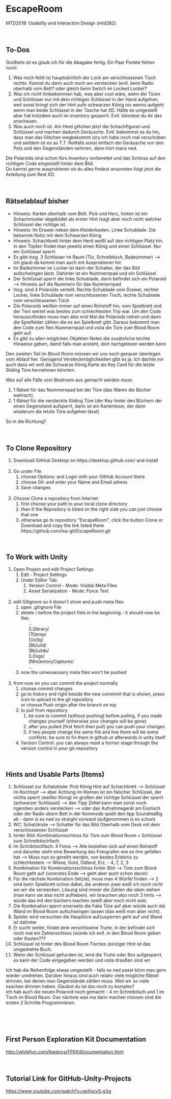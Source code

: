 # EscapeRoom
MTD2018: Usability and Interaction Design (mtd282)
<br><br><br>

To-Dos
--------------------------------------------------------------------------------------------------------------------
Großteils ist es glaub ich für die Abagabe fertig. Ein Paar Punkte fehlen noch:
<ol>
	<li>Was noch fehlt ist hauptsächlich der Lock am verschlossenen Tisch rechts. Kannst du dann auch noch wo verstecken (evtl. beim Radio oberhalb vom Bett? oder gleich beim Switch im Locked Locker? </li>
	<li>Was ich nicht hinbekommen hab, was aber cool wäre, wenn die Türen und Schlösser nur mit dem richtigen Schlüssel in der Hand aufgehen, weil sonst bringt sich der Hint aufn schwarzen König nix wenns aufgeht wenn man beide Schlüssel in der Tasche hat XD. Hätte es umgestellt aber hat trotzdem auch im inventory gesperrt. Evtl. könntest du dir das anschauen.</li>
	<li>Was auch noch ist. Am Herd glitchen jetzt die Schachfiguren und Schlüssel und machen dadurch Geräusche. Evtl. bekommst es du hin, dass man das Glitchen wegbekommt (sry ich habs noch mal verschoben und seitdem ist es so T.T. Notfalls sonst einfach dei Geräusche von den Pots und den Gegenständen nehmen, dann hört mans ned. </li>
</ol>
Die Polaroids sind schon fürs Inventory vorbereitet und das Schloss auf den richtigen Code eingestellt hinter dem Bild.<br>
Du kannst gerne ausprobieren ob du alles findest ansonsten folgt jetzt die Anleitung zum Rest XD. 
<br><br><br>


Rätselablauf bisher
--------------------------------------------------------------------------------------------------------------------
<ul>
	<li>Hinweis: Karten oberhalb vom Bett. Pick und Herz, hinten ist ein Schachmuster abgebildet als erster Hint (sagt aber noch nicht welcher Schlüssel der richtige ist.</li>
	<li>Hinweis: Im Drawer neben dem Kleiderkasten. Linke Schublade. Die bekannte Notiz mit dem Schwarzen König</li>
	<li>Hinweis: Schachbrett hinter dem Herd weißt auf den richtigen Platz hin. In den Töpfen findet man jeweils einen König und einen Schlüssel. Nur ein Schlüssel sperrt.</li>
	<li>Es gibt insg. 3 Schlösser im Raum (Tür, Schreibtisch, Badezimmer) --> Ich glaub da kommt man auch mit Ausprobieren hin</li>
	<li>Im Badezimmer im Locker ist dann der Schalter, der das Bild aufschwingen lässt. Dahinter ist ein Nummernpad und ein Schlüssel</li>
	<li>Der Schlüssel sperrt die linke Schublade, darin befindet sich ein Polaroid --> Hinweis auf die Nummern für das Nummernpad</li>
	<li>Insg. sind 4 Polaroids verteilt: Rechte Schublade vom Drawer, rechter Locker, linke Schublade vom verschlossenen Tisch, rechte Schublade vom verschlossenen Tisch</li>
	<li>Die Polaroids weißen immer auf einen Rohstoff hin, vom Spielbrett und der Text wertet was bestes zum schlechtesten Trip war. Um den Code herauszufinden muss man also erst Mal die Polaroids reihen und dann die Spielfelder zählen die es am Spielbrett gibt. Daraus bekommt man den Code zum 1ten Nummernpad und voila die Türe zum Blood Room geht auf.</li>
	<li>Es gibt zu allen möglichen Objekten Notes die zusätzliche leichte Hinweise geben, damit falls man ansteht, dort nachgelesen werden kann</li>
</ul>

Den zweiten Teil im Blood Room müssen wir uns noch genauer überlegen vom Ablauf her. Genügend Versteckmöglichkeiten gibt es ja. Ich dachte mir auch dass wir evtl die Schwarze König Karte als Key Card für die letzte Sliding Türe hernehmen könnten.

Was auf alle Fälle vom Blodroom aus gemacht werden muss:
<ol>
	<li>1 Rätsel für das Nummernpad bei der Türe (das Wären die Bücher wahrsch)</li>
	<li>1 Rätsel für die versteckte Sliding Türe (der Key hinter den Büchern der einen Gegenstand aufsperrt, darin ist ein Kartenleser, der dann wiederum die letzte Türe aufgehen lässt)</li>
</ol>

So in die Richtung?
<br><br><br>


To Clone Repository
--------------------------------------------------------------------------------------------------------------------
<ol>
	<li> Download GitHub Desktop on https://desktop.github.com/ and install</li><br>
	<li>Go under File
		<ol>
			<li>choose Options: and Login with your GitHub Account there</li>
			<li>choose Git: and enter your Name and Email adress</li>
			<li>Save changes</li>
		</ol>
	</li><br>
	<li>Choose Clone a repository from Internet
		<ol>
			<li>first choose your path to your local clone directory</li>
			<li>then if the Repository is listed on the right side you can just choose that one</li>
			<li>otherwise go to repository "EscapeRoom", click the button Clone or Download and copy the link listed 				    there<br>
			    https://github.com/Isa-git/EscapeRoom.git</li>
		</ol>
	</li>
</ol><br>

    
 To Work with Unity
--------------------------------------------------------------------------------------------------------------------   
<ol>
	<li>Open Project and edit Project Settings
	<ol>
		<li>Edit - Project Settings</li>
		<li>Under Editor Tab:
			<ol>
				<li>Version Control - Mode: Visible Meta Files</li>
				<li>Asset Serialization - Mode: Force Text</li>
			</ol>
		</li>
	</ol><br>
	<li>edit Gitignore so it doesn't show and push meta files
		<ol>
			<li>open .gitignore File</li>
			<li>delete / before the project fiels in the beginning - it should now be like:
				<ol>
					...<br>
					[Ll]ibrary/<br>
					[Tt]emp/<br>
					[Oo]bj/<br>
					[Bb]uild/<br>
					[Bb]uilds/<br>
					[Ll]ogs/<br>
					[Mm]emoryCaptures/<br>
					...
				</ol>
			</li>
			<li>now the unnessessary meta files won't be pushed</li>
		</ol>
	</li><br>
	<li>from now on you can commit the project normally
		<ol>
			<li>choose commit changes</li>
			<li>go to history and right beside the new commmit that is shown, press icon to upload to the git repository<br>
			    or choose Push origin after the branch on top<br></li>
			<li>to pull from repository 
				<ol>
					<li>be sure to commit (without pushing) before pulling, if you made changes yourself (otherwise 					    your changes  will be gone)</li>
					<li>after you pulled (first fetch then pull) you can push your changes</li>
					<li>if two people change the same file and line there will be some conflicts. be sure to fix 						    them in github or afterwards in unity itself</li>
				</ol>
			</li>
			<li>Version Control: you can always reset a former stage through the version control in your git-repository</li>
		</ol>
	</li>
</ol><br>


Hints and Usable Parts (Items)
--------------------------------------------------------------------------------------------------------------------
<ol>
	<li>Schlüssel zur Schatzkiste: Pick König Hint auf Schachbrett --> Schlüssel im Kochtopf --> aber Achtung im Kleinen ist ein falscher Schlüssel, der nichts sperrt (weißer König) im großen der richtige Schlüssel der sperrt (schwarzer Schlüssel) --> den Tipp Zettel kann man sonst noch irgendwo anders verstecken --> oder das Aufnahmegerät am Esstisch oder der Radio obern Bett in der Kommode spielt den tipp Soundmäßig ab - dann is es ned so straight vorward (aufgenommen is es schon)</li>
	<li>WC: Schatzkiste --> Schalter für das Bild Oberhalb vom Desk mit dem verschlossenen Schlüssel</li>
	<li>hinter Bild: Kombinationsschloss für Türe zum Blood Room +  Schlüssel zum Schreibtischfach</li>
	<li>Im Schribtischfach: 4 Fotos --> Alle beziehen sich auf einen Rohstoff und darunter steht eine Bewertung des Fotografen wie es ihm gefallen hat --> Muss nun so gereiht werden, von bestes Erlebnis zu schlechtestem --> Wiese, Gold, Ödland, Erz,  - 4, 7, 2, 3</li>
	<li>Kombination für Kombinationsschloss hinter Bild --> Türe zum Blood Room geht auf (vorerstes Ende --> geht aber auch schon davor)</li>
	<li>Für die nächste Kombination (letzte), muss man 4 Würfel finden --> 2 sind beim Spielbrett schon dabei, die anderen zwei weiß ich noch nicht wo wir die verstecken. Lösung sind immer die Zahlen die oben stehen (man kann sie also nicht aufheben). wir brauchen also noch 3 hints --> würde das mit den büchern machen (weiß aber noch nicht wie).</li>
	<li>Die Kombination sperrt einerseits die Fake Türe auf aber würde auch dei Wand im Blood Room aufschwingen lassen (das weiß man aber nicht).</li>
	<li>Spieler wird versuchen die Haupttüre aufzusperren geht auf und Wand ist dahinter</li>
	<li>Er sucht weiter, findet eine verschlssene Truhe, in der befindet sich noch mal ein Zahlenschloss (würde ich evtl. in den Blood Room geben oder Kasten???</li>
	<li>Schlüssel ist hinter des Blood Room Tisches (einziger Hint ist das umgedrehte Buch.</li>
	<li>Wenn der Schlüssel gefunden ist, wird die Truhe oder Box aufgesperrt, es kann der Code eingegeben werden und voila draußen sind wir</li>
</ol>

Ich hab die Reihenfolge etwas umgestellt - falls es ned passt könn mas gern wieder umdrehen. Darüber hinaus sind auch relativ viele mögliche Rätsel drinnen, bei denen man Gegenstände zählen muss. Weil wir so viele ssachen drinnen haben. Glaubst du ist das noch zu komplex?
<br>
Ich hab auch die neuen Polaroid noch gemacht - 4 im Schreibtisch und 1 im Tisch im Blood Raum. Das nächste was ma dann machen müssen sind die ersten 2 Schritte Programmieren.

<br><br><br>


First Person Exploration Kit Documentation
--------------------------------------------------------------------------------------------------------------------
http://whilefun.com/fpedocs/FPEKitDocumentation.html<br><br><br>


Tutorial Link for GitHub-Unity-Projects
--------------------------------------------------------------------------------------------------------------------
https://www.youtube.com/watch?v=qpXxcvS-g3g
